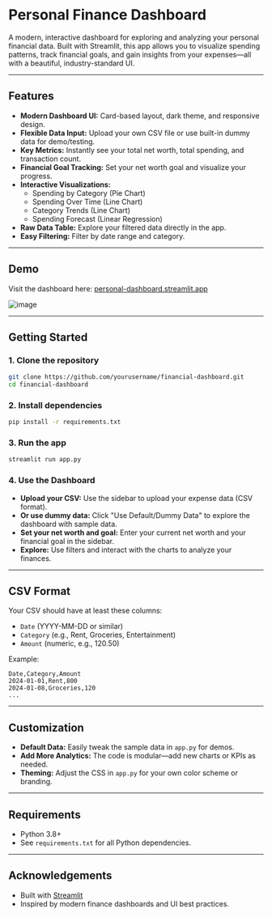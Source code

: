 # Personal Finance Dashboard

A modern, interactive dashboard for exploring and analyzing your personal financial data. Built with Streamlit, this app allows you to visualize spending patterns, track financial goals, and gain insights from your expenses—all with a beautiful, industry-standard UI.

---

## Features

- **Modern Dashboard UI:** Card-based layout, dark theme, and responsive design.
- **Flexible Data Input:** Upload your own CSV file or use built-in dummy data for demo/testing.
- **Key Metrics:** Instantly see your total net worth, total spending, and transaction count.
- **Financial Goal Tracking:** Set your net worth goal and visualize your progress.
- **Interactive Visualizations:**
  - Spending by Category (Pie Chart)
  - Spending Over Time (Line Chart)
  - Category Trends (Line Chart)
  - Spending Forecast (Linear Regression)
- **Raw Data Table:** Explore your filtered data directly in the app.
- **Easy Filtering:** Filter by date range and category.

---

## Demo

Visit the dashboard here: [personal-dashboard.streamlit.app](https://personal-dashboard.streamlit.app/)

![image](https://github.com/user-attachments/assets/efae9849-d1cd-4f9a-a9e8-cbb8924c0da7)

---

## Getting Started

### 1. Clone the repository

```bash
git clone https://github.com/yourusername/financial-dashboard.git
cd financial-dashboard
```

### 2. Install dependencies

```bash
pip install -r requirements.txt
```

### 3. Run the app

```bash
streamlit run app.py
```

### 4. Use the Dashboard

- **Upload your CSV:** Use the sidebar to upload your expense data (CSV format).
- **Or use dummy data:** Click "Use Default/Dummy Data" to explore the dashboard with sample data.
- **Set your net worth and goal:** Enter your current net worth and your financial goal in the sidebar.
- **Explore:** Use filters and interact with the charts to analyze your finances.

---

## CSV Format

Your CSV should have at least these columns:
- `Date` (YYYY-MM-DD or similar)
- `Category` (e.g., Rent, Groceries, Entertainment)
- `Amount` (numeric, e.g., 120.50)

Example:
```csv
Date,Category,Amount
2024-01-01,Rent,800
2024-01-08,Groceries,120
...
```

---

## Customization

- **Default Data:** Easily tweak the sample data in `app.py` for demos.
- **Add More Analytics:** The code is modular—add new charts or KPIs as needed.
- **Theming:** Adjust the CSS in `app.py` for your own color scheme or branding.

---

## Requirements

- Python 3.8+
- See `requirements.txt` for all Python dependencies.

---

## Acknowledgements

- Built with [Streamlit](https://streamlit.io/)
- Inspired by modern finance dashboards and UI best practices.
